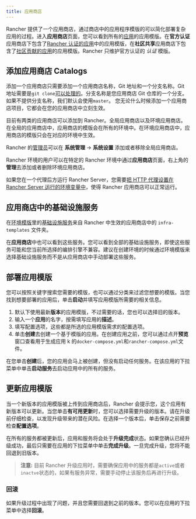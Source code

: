 ```yaml
---
title: 应用商店
---
```


Rancher 提供了一个应用商店，通过商店中的应用程序模版的可以简化部署复杂应用的过程。进入**应用商店**页面，您可以看到所有的[应用](/docs/rancher1/configurations/environments/settings/_index#应用商店)的应用模版。在**官方认证**应用商店下包含了[Rancher 认证的应用](https://github.com/rancher/rancher-catalog)中的应用模版，在**社区共享**应用商店下包含了[社区贡献的应用](https://github.com/rancher/community-catalog)的应用模版。Rancher 只维护官方认证的 _认证_ 模版。

## 添加应用商店 Catalogs

添加一个应用商店只需要添加一个应用商店名称，Git 地址和一个分支名称。Git 地址需要是`git clone`[可以处理的](https://git-scm.com/docs/git-clone#_git_urls_a_id_urls_a)。分支名称是您应用商店 Git 仓库的一个分支。如果不提供分支名称，我们默认会使用`master`。 您无论什么时候添加一个应用商店项目，它都会在您的应用商店中立刻生效。

目前有两类的应用商店可以添加到 Rancher。全局应用商店以及环境应用商店。在全局的应用商店中，应用商店的模版会在所有的环境中。在环境应用商店中，应用商店的模版只会在对应的环境中生效。

Rancher 的[管理员](/docs/rancher1/configurations/environments/access-control/_index)可以在 **系统管理** -> **系统设置** 添加或者移除全局应用商店。

Rancher 环境的用户可以在特定的 Rancher 环境中通过**应用商店**页面，右上角的**管理**去添加或者删除环境应用商店。

如果您在一个代理后方运行 Rancher Server，您需要[把 HTTP 代理设置在 Rancher Server 运行的环境变量中](/docs/rancher1/installation/installing-server/_index)，使得 Rancher 应用商店可以正常运行。

## 应用商店中的基础设施服务

在[环境模版](/docs/rancher1/configurations/environments/_index)里的[基础设施服务](/docs/rancher1/rancher-service/_index)来自 Rancher 中生效的应用商店中的 `infra-templates` 文件夹。

在**应用商店**中也可以看到这些服务。您可以看到全部的基础设施服务，即使这些服务可能和您当前所选择的编排引擎不兼容。建议在创建环境的时候通过环境模版来选择基础设施服务而不是从应用商店中手动部署这些服务。

## 部署应用模版

您可以按照关键字搜索您需要的模版，也可以通过分类来过滤您想要的模版。当您找到想要部署的应用后，单击**启动**并填写应用模版所需要的相关信息。

1. 默认下使用最新**版本**的应用模版，不过需要的话，您也可以选择旧的版本。
2. 输入一个**应用**的名字，按需填写应用的**描述**。
3. 填写配置选项，这些都是所选的应用模版需求的配置选项。
4. 单击**创建**去创建一个基于模版的应用。在创建应用之前，您可以通过点开**预览**窗口查看用于生成应用 k 的`docker-compose.yml`和`rancher-compose.yml`文件。

在您单击**创建**后，您的应用会马上被创建，但没有启动任何服务。在该应用的下拉菜单中单击**启动服务**去启动应用中的所有的服务。

## 更新应用模版

当一个新版本的应用模版被上传到应用商店后，Rancher 会提示您，这个应用有新版本可以更新。当您单击**有可用更新**时，您可以选择需要升级的版本。请在升级前仔细检查，以发现升级带来的潜在风险。在选择一个版本后，单击保存之前需要检查**配置选项**。

在所有的服务都被更新后，应用和服务将会处于**升级完成**状态。如果您确认已经升级成功，最后只需要在应用的下拉菜单中单击**完成升级**。一旦完成升级，您将不能回退到旧版本。

> **注意:** 目前 Rancher 升级应用时，需要确保应用中的服务都是`active`或者`inactve`状态的，如果有服务异常，需要手动停止该服务后再进行升级。

### 回滚

如果升级过程中出现了问题，并且您需要回退到之前的版本。您可以在应用的下拉菜单中选择**回滚**。
